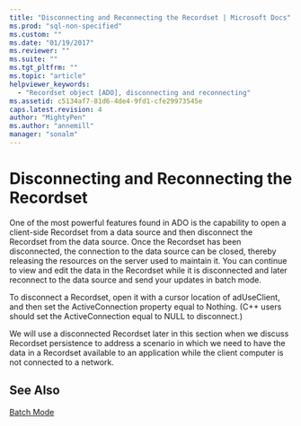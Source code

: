 ```yaml
---
title: "Disconnecting and Reconnecting the Recordset | Microsoft Docs"
ms.prod: "sql-non-specified"
ms.custom: ""
ms.date: "01/19/2017"
ms.reviewer: ""
ms.suite: ""
ms.tgt_pltfrm: ""
ms.topic: "article"
helpviewer_keywords: 
  - "Recordset object [ADO], disconnecting and reconnecting"
ms.assetid: c5134af7-81d6-4de4-9fd1-cfe29973545e
caps.latest.revision: 4
author: "MightyPen"
ms.author: "annemill"
manager: "sonalm"
---
```

# Disconnecting and Reconnecting the Recordset
One of the most powerful features found in ADO is the capability to open a client-side Recordset from a data source and then disconnect the Recordset from the data source. Once the Recordset has been disconnected, the connection to the data source can be closed, thereby releasing the resources on the server used to maintain it. You can continue to view and edit the data in the Recordset while it is disconnected and later reconnect to the data source and send your updates in batch mode.  
  
 To disconnect a Recordset, open it with a cursor location of adUseClient, and then set the ActiveConnection property equal to Nothing. (C++ users should set the ActiveConnection equal to NULL to disconnect.)  
  
 We will use a disconnected Recordset later in this section when we discuss Recordset persistence to address a scenario in which we need to have the data in a Recordset available to an application while the client computer is not connected to a network.  
  
## See Also  
 [Batch Mode](../../../ado/guide/data/batch-mode.md)